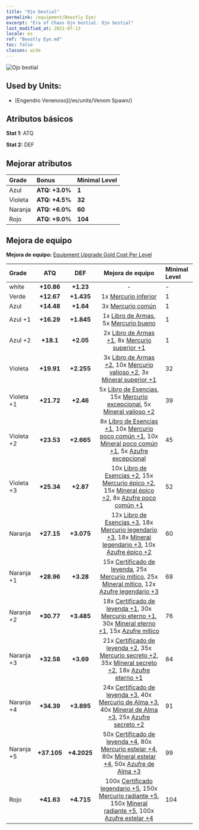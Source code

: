 ```yaml
---
title: "Ojo bestial"
permalink: /equipment/Beastly Eye/
excerpt: "Era of Chaos Ojo bestial. Ojo bestial"
last_modified_at: 2021-07-13
locale: es
ref: "Beastly Eye.md"
toc: false
classes: wide
---
```


  ![Ojo bestial](/images/e/e_5091.png)

## Used by Units:

* [Engendro Venenoso](/es/units/Venom Spawn/) 


## Atributos básicos
 **Stat 1:** ATQ

 **Stat 2:** DEF

## Mejorar atributos

  |     Grade    |   Bonus | Minimal Level | 
  |:-------------|:--------|:--------------| 
  | Azul | **ATQ: +3.0%** | **1** | 
  | Violeta | **ATQ: +4.5%** | **32** | 
  | Naranja | **ATQ: +6.0%** | **60** | 
  | Rojo | **ATQ: +9.0%** | **104** | 


## Mejora de equipo
 **Mejora de equipo:** [Equipment Upgrade Gold Cost Per Level](/equipment/EquipmentUpgradeCostPerLevel/) 

  |          Grade      | ATQ | DEF | Mejora de equipo | Minimal Level |
  |:--------------------|:---------:|:---------:|:----------------:|:--------------|
  | white | **+10.86** | **+1.23** | - | - |
  | Verde | **+12.67** | **+1.435** | 1x [Mercurio inferior](/ItemsES/mat_2/) | 1 |
  | Azul | **+14.48** | **+1.64** | 3x [Mercurio común](/ItemsES/mat_8/) | 1 |
  | Azul +1 | **+16.29** | **+1.845** | 1x [Libro de Armas](/ItemsES/mat_18/), 5x [Mercurio bueno](/ItemsES/mat_14/) | 1 |
  | Azul +2 | **+18.1** | **+2.05** | 2x [Libro de Armas +1](/ItemsES/mat_25/), 8x [Mercurio superior +1](/ItemsES/mat_21/) | 1 |
  | Violeta | **+19.91** | **+2.255** | 3x [Libro de Armas +2](/ItemsES/mat_32/), 10x [Mercurio valioso +2](/ItemsES/mat_28/), 3x [Mineral superior +1](/ItemsES/mat_19/) | 32 |
  | Violeta +1 | **+21.72** | **+2.46** | 5x [Libro de Esencias](/ItemsES/mat_39/), 15x [Mercurio excepcional](/ItemsES/mat_35/), 5x [Mineral valioso +2](/ItemsES/mat_26/) | 39 |
  | Violeta +2 | **+23.53** | **+2.665** | 8x [Libro de Esencias +1](/ItemsES/mat_46/), 10x [Mercurio poco común +1](/ItemsES/mat_42/), 10x [Mineral poco común +1](/ItemsES/mat_40/), 5x [Azufre excepcional](/ItemsES/mat_36/) | 45 |
  | Violeta +3 | **+25.34** | **+2.87** | 10x [Libro de Esencias +2](/ItemsES/mat_53/), 15x [Mercurio épico +2](/ItemsES/mat_49/), 15x [Mineral épico +2](/ItemsES/mat_47/), 8x [Azufre poco común +1](/ItemsES/mat_43/) | 52 |
  | Naranja | **+27.15** | **+3.075** | 12x [Libro de Esencias +3](/ItemsES/mat_60/), 18x [Mercurio legendario +3](/ItemsES/mat_56/), 18x [Mineral legendario +3](/ItemsES/mat_54/), 10x [Azufre épico +2](/ItemsES/mat_50/) | 60 |
  | Naranja +1 | **+28.96** | **+3.28** | 15x [Certificado de leyenda](/ItemsES/mat_67/), 25x [Mercurio mítico](/ItemsES/mat_63/), 25x [Mineral mítico](/ItemsES/mat_61/), 12x [Azufre legendario +3](/ItemsES/mat_57/) | 68 |
  | Naranja +2 | **+30.77** | **+3.485** | 18x [Certificado de leyenda +1](/ItemsES/mat_74/), 30x [Mercurio eterno +1](/ItemsES/mat_70/), 30x [Mineral eterno +1](/ItemsES/mat_68/), 15x [Azufre mítico](/ItemsES/mat_64/) | 76 |
  | Naranja +3 | **+32.58** | **+3.69** | 21x [Certificado de leyenda +2](/ItemsES/mat_81/), 35x [Mercurio secreto +2](/ItemsES/mat_77/), 35x [Mineral secreto +2](/ItemsES/mat_75/), 18x [Azufre eterno +1](/ItemsES/mat_71/) | 84 |
  | Naranja +4 | **+34.39** | **+3.895** | 24x [Certificado de leyenda +3](/ItemsES/mat_88/), 40x [Mercurio de Alma +3](/ItemsES/mat_84/), 40x [Mineral de Alma +3](/ItemsES/mat_82/), 25x [Azufre secreto +2](/ItemsES/mat_78/) | 91 |
  | Naranja +5 | **+37.105** | **+4.2025** | 50x [Certificado de leyenda +4](/ItemsES/mat_95/), 80x [Mercurio estelar +4](/ItemsES/mat_91/), 80x [Mineral estelar +4](/ItemsES/mat_89/), 50x [Azufre de Alma +3](/ItemsES/mat_85/) | 99 |
  | Rojo | **+41.63** | **+4.715** | 100x [Certificado legendario +5](/ItemsES/mat_102/), 150x [Mercurio radiante +5](/ItemsES/mat_98/), 150x [Mineral radiante +5](/ItemsES/mat_96/), 100x [Azufre estelar +4](/ItemsES/mat_92/) | 104 |

